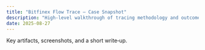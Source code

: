 ```yaml
---
title: "Bitfinex Flow Trace — Case Snapshot"
description: "High‑level walkthrough of tracing methodology and outcome."
date: 2025-08-27
---
```

Key artifacts, screenshots, and a short write‑up.
